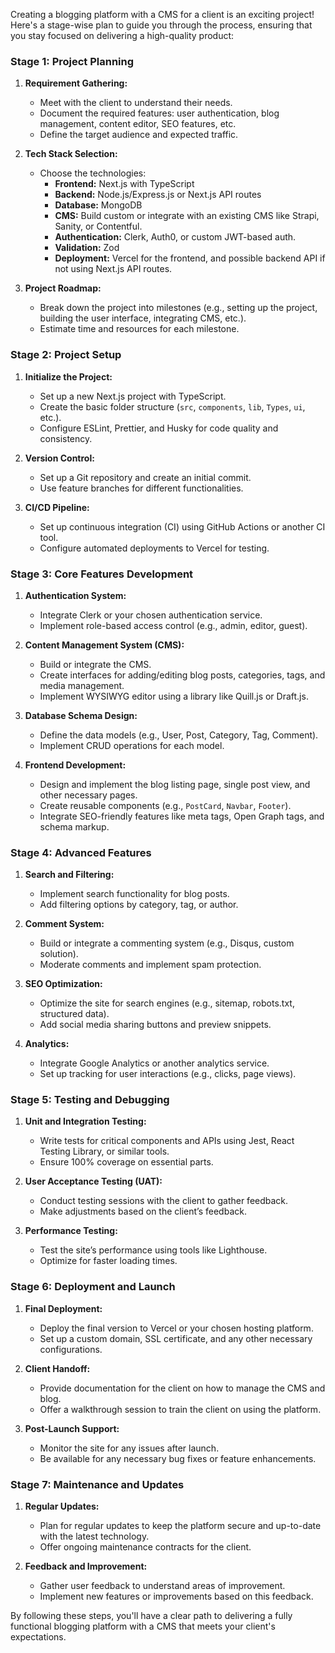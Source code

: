 Creating a blogging platform with a CMS for a client is an exciting project! Here's a stage-wise plan to guide you through the process, ensuring that you stay focused on delivering a high-quality product:

### **Stage 1: Project Planning**
1. **Requirement Gathering:**
   - Meet with the client to understand their needs.
   - Document the required features: user authentication, blog management, content editor, SEO features, etc.
   - Define the target audience and expected traffic.

2. **Tech Stack Selection:**
   - Choose the technologies: 
     - **Frontend:** Next.js with TypeScript
     - **Backend:** Node.js/Express.js or Next.js API routes
     - **Database:** MongoDB
     - **CMS:** Build custom or integrate with an existing CMS like Strapi, Sanity, or Contentful.
     - **Authentication:** Clerk, Auth0, or custom JWT-based auth.
     - **Validation:** Zod
     - **Deployment:** Vercel for the frontend, and possible backend API if not using Next.js API routes.

3. **Project Roadmap:**
   - Break down the project into milestones (e.g., setting up the project, building the user interface, integrating CMS, etc.).
   - Estimate time and resources for each milestone.

### **Stage 2: Project Setup**
1. **Initialize the Project:**
   - Set up a new Next.js project with TypeScript.
   - Create the basic folder structure (`src`, `components`, `lib`, `Types`, `ui`, etc.).
   - Configure ESLint, Prettier, and Husky for code quality and consistency.

2. **Version Control:**
   - Set up a Git repository and create an initial commit.
   - Use feature branches for different functionalities.

3. **CI/CD Pipeline:**
   - Set up continuous integration (CI) using GitHub Actions or another CI tool.
   - Configure automated deployments to Vercel for testing.

### **Stage 3: Core Features Development**
1. **Authentication System:**
   - Integrate Clerk or your chosen authentication service.
   - Implement role-based access control (e.g., admin, editor, guest).

2. **Content Management System (CMS):**
   - Build or integrate the CMS.
   - Create interfaces for adding/editing blog posts, categories, tags, and media management.
   - Implement WYSIWYG editor using a library like Quill.js or Draft.js.

3. **Database Schema Design:**
   - Define the data models (e.g., User, Post, Category, Tag, Comment).
   - Implement CRUD operations for each model.

4. **Frontend Development:**
   - Design and implement the blog listing page, single post view, and other necessary pages.
   - Create reusable components (e.g., `PostCard`, `Navbar`, `Footer`).
   - Integrate SEO-friendly features like meta tags, Open Graph tags, and schema markup.

### **Stage 4: Advanced Features**
1. **Search and Filtering:**
   - Implement search functionality for blog posts.
   - Add filtering options by category, tag, or author.

2. **Comment System:**
   - Build or integrate a commenting system (e.g., Disqus, custom solution).
   - Moderate comments and implement spam protection.

3. **SEO Optimization:**
   - Optimize the site for search engines (e.g., sitemap, robots.txt, structured data).
   - Add social media sharing buttons and preview snippets.

4. **Analytics:**
   - Integrate Google Analytics or another analytics service.
   - Set up tracking for user interactions (e.g., clicks, page views).

### **Stage 5: Testing and Debugging**
1. **Unit and Integration Testing:**
   - Write tests for critical components and APIs using Jest, React Testing Library, or similar tools.
   - Ensure 100% coverage on essential parts.

2. **User Acceptance Testing (UAT):**
   - Conduct testing sessions with the client to gather feedback.
   - Make adjustments based on the client’s feedback.

3. **Performance Testing:**
   - Test the site’s performance using tools like Lighthouse.
   - Optimize for faster loading times.

### **Stage 6: Deployment and Launch**
1. **Final Deployment:**
   - Deploy the final version to Vercel or your chosen hosting platform.
   - Set up a custom domain, SSL certificate, and any other necessary configurations.

2. **Client Handoff:**
   - Provide documentation for the client on how to manage the CMS and blog.
   - Offer a walkthrough session to train the client on using the platform.

3. **Post-Launch Support:**
   - Monitor the site for any issues after launch.
   - Be available for any necessary bug fixes or feature enhancements.

### **Stage 7: Maintenance and Updates**
1. **Regular Updates:**
   - Plan for regular updates to keep the platform secure and up-to-date with the latest technology.
   - Offer ongoing maintenance contracts for the client.

2. **Feedback and Improvement:**
   - Gather user feedback to understand areas of improvement.
   - Implement new features or improvements based on this feedback.

By following these steps, you'll have a clear path to delivering a fully functional blogging platform with a CMS that meets your client's expectations.